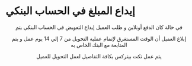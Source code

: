 # إيداع المبلغ في الحساب البنكي

<p align="center">في حالة كان الدفع أونلاين و طلب العميل إيداع التعويض في الحساب البنكي يتم</p>

<p align="center">إبلاغ العميل أن الوقت المستغرق لإتمام عملية التحويل من 7 إلي 14 يوم عمل و يتم المتابعة مع البنك الخاص به</p>

<p align="center">يتم عمل تكت بيتركس بكافة التفاصيل لعمل التحويل للعميل</p>

